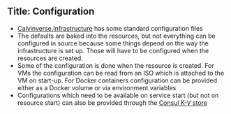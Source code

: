Title: Configuration
---

* [Calvinverse.Infrastructure]() has some standard configuration files
* The defaults are baked into the resources, but not everything can be
  configured in source because some things depend on the way the infrastructure
  is set up. Those will have to be configured when the resources are created.
* Some of the configuration is done when the resource is created. For VMs the
  configuration can be read from an ISO which is attached to the VM on start-up.
  For Docker containers configuration can be provided either as a Docker volume
  or via environment variables
* Configurations which need to be available on service start (but not on resource
  start) can also be provided through the [Consul K-V store]()
